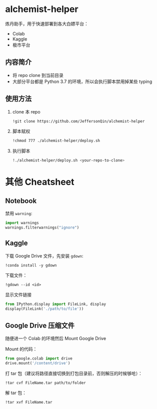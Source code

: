 # alchemist-helper

炼丹助手，用于快速部署到各大白嫖平台：

* Colab
* Kaggle
* 极市平台

## 内容简介

* 将 repo clone 到当前目录
* 大部分平台都是 Python 3.7 的环境，所以会执行脚本禁用掉某些 typing

## 使用方法

1. clone 本 repo
   ```bash
   !git clone https://github.com/JeffersonQin/alchemist-helper
   ```
2. 脚本赋权
   ```bash
   !chmod 777 ./alchemist-helper/deploy.sh
   ```
3. 执行脚本
   ```bash
   !./alchemist-helper/deploy.sh <your-repo-to-clone>
   ```

# 其他 Cheatsheet

## Notebook

禁用 `warning`:

```python
import warnings
warnings.filterwarnings("ignore")
```

## Kaggle

下载 Google Drive 文件，先安装 `gdown`:

```
!conda install -y gdown
```

下载文件：

```
!gdown --id <id>
```

显示文件链接

```python
from IPython.display import FileLink, display
display(FileLink('./path/to/file'))
```

## Google Drive 压缩文件

随便进一个 Colab 的环境然后 Mount Google Drive

Mount 的代码：

```python
from google.colab import drive
drive.mount('/content/drive')
```

打 tar 包（建议将路径直接切换到打包目录前，否则解压的时候够呛）：

```
!tar cvf FileName.tar path/to/folder
```

解 tar 包：

```
!tar xvf FileName.tar
```
